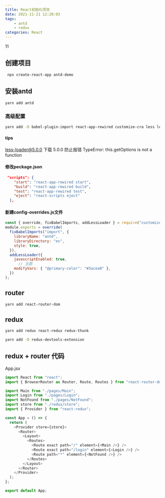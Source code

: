 ```yaml
---
title: React初始化项目
date: 2021-11-21 12:20:03
tags:
	- antd
	- redux
categories: React
---
```






11

## 创建项目

```bash
 npx create-react-app antd-demo
```

## 安装antd

```bash
yarn add antd
```

### 高级配置

```bash
yarn add -D babel-plugin-import react-app-rewired customize-cra less less-loader@5.0.0
```

#### tips

less-loader@5.0.0 下载 5.0.0 防止报错 TypeError: this.getOptions is not a function

#### 修改peckage.json

```json
 "scripts": {
    "start": "react-app-rewired start",
    "build": "react-app-rewired build",
    "test": "react-app-rewired test",
    "eject": "react-scripts eject"
  },
```



#### 新建config-overrides.js文件

```js
const { override, fixBabelImports, addLessLoader } = require("customize-cra");
module.exports = override(
  fixBabelImports("import", {
    libraryName: "antd",
    libraryDirectory: "es",
    style: true,
  }),
  addLessLoader({
    javascriptEnabled: true,
      // 主题
    modifyVars: { "@primary-color": "#3acea0" },
  })
);

```



## router

```bash
yarn add react-router-dom
```





## redux

```bash
yarn add redux react-redux redux-thunk
```

```bash
yarn add -D redux-devtools-extension
```

##  redux + router 代码

App.jsx 

```js
import React from "react";
import { BrowserRouter as Router, Route, Routes } from "react-router-dom";

import Main from "./pages/Main";
import Login from "./pages/Login";
import NotFound from "./pages/NotFound";
import store from "./redux/store";
import { Provider } from "react-redux";

const App = () => {
  return (
    <Provider store={store}>
      <Router>
        <Layout>
          <Routes>
            <Route exact path="/" element={<Main />} />
            <Route exact path="/login" element={<Login />} />
            <Route path="*" element={<NotFound />} />
          </Routes>
        </Layout>
      </Router>
    </Provider>
  );
};

export default App;
```



